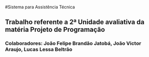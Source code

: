 #Sistema para Assistência Técnica

## Trabalho referente a 2ª Unidade avaliativa da matéria Projeto de Programação
### Colaboradores: João Felipe Brandão Jatobá, João Victor Araujo, Lucas Lessa Beltrão
